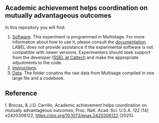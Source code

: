 ## Academic achievement helps coordination on mutually advantageous outcomes

In this repository you will find:
1.	[Software](Software/software.zip). This experiment is programmed in Multistage. For more information about how to use it, please consult the [documentation](/Software/4-Multistage_PC.doc). 
LABEL does not provide assistance if the experimental software is not compatible with newer versions. Experimenters should seek support from 
the developer ([SSEL at Caltech](http://ssel.caltech.edu/software.html) and make the appropriate adjustments to the code.
2.	[Instructions](Instructions/Instructions-GitHub.docx).
3.	[Data](/Data/). The folder conatins the raw data from Multisage compiled in one large file and a codebook.

## Reference
I. Brocas, & J.D. Carrillo,   Academic achievement helps coordination on mutually advantageous outcomes, Proc. Natl. Acad. Sci. U.S.A. 122 (14) e2420306122, https://doi.org/10.1073/pnas.2420306122 (2025).
